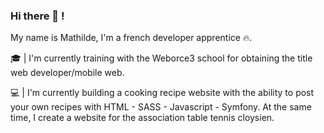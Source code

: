 ### Hi there 👋 !

My name is Mathilde, I'm a french developer apprentice 🔥.

🎓 | I'm currently training with the Weborce3 school for obtaining the title web developer/mobile web.

💻 | I'm currently building a cooking recipe website with the ability to post your own recipes with HTML - SASS - Javascript - Symfony.
At the same time, I create a website for the association table tennis cloysien.





